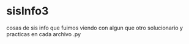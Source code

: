 # sisInfo3
cosas de sis info que fuimos viendo con algun que otro solucionario y practicas en cada archivo .py
